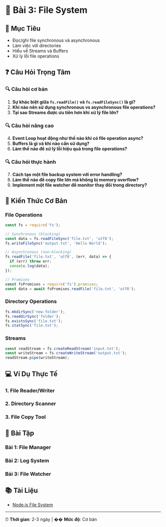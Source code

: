 # 📁 Bài 3: File System

## 🎯 Mục Tiêu
- Đọc/ghi file synchronous và asynchronous
- Làm việc với directories
- Hiểu về Streams và Buffers
- Xử lý lỗi file operations

## ❓ Câu Hỏi Trọng Tâm

### 🔍 Câu hỏi cơ bản
1. **Sự khác biệt giữa `fs.readFile()` và `fs.readFileSync()` là gì?**
2. **Khi nào nên sử dụng synchronous vs asynchronous file operations?**
3. **Tại sao Streams được ưu tiên hơn khi xử lý file lớn?**

### 🔍 Câu hỏi nâng cao
4. **Event Loop hoạt động như thế nào khi có file operation async?**
5. **Buffers là gì và khi nào cần sử dụng?**
6. **Làm thế nào để xử lý lỗi hiệu quả trong file operations?**

### 🔍 Câu hỏi thực hành
7. **Cách tạo một file backup system với error handling?**
8. **Làm thế nào để copy file lớn mà không bị memory overflow?**
9. **Implement một file watcher để monitor thay đổi trong directory?**

## 📖 Kiến Thức Cơ Bản

### File Operations
```javascript
const fs = require('fs');

// Synchronous (blocking)
const data = fs.readFileSync('file.txt', 'utf8');
fs.writeFileSync('output.txt', 'Hello World');

// Asynchronous (non-blocking)
fs.readFile('file.txt', 'utf8', (err, data) => {
  if (err) throw err;
  console.log(data);
});

// Promises
const fsPromises = require('fs').promises;
const data = await fsPromises.readFile('file.txt', 'utf8');
```

### Directory Operations
```javascript
fs.mkdirSync('new-folder');
fs.readdirSync('folder');
fs.existsSync('file.txt');
fs.statSync('file.txt');
```

### Streams
```javascript
const readStream = fs.createReadStream('input.txt');
const writeStream = fs.createWriteStream('output.txt');
readStream.pipe(writeStream);
```

## 💻 Ví Dụ Thực Tế

### 1. File Reader/Writer
### 2. Directory Scanner
### 3. File Copy Tool

## 🚀 Bài Tập

### Bài 1: File Manager
### Bài 2: Log System
### Bài 3: File Watcher

## 📚 Tài Liệu
- [Node.js File System](https://nodejs.org/api/fs.html)

---
⏰ **Thời gian**: 2-3 ngày | �� **Mức độ**: Cơ bản 